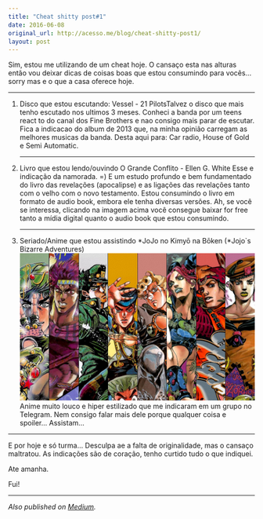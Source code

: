 ```yaml
---
title: "Cheat shitty post#1"
date: 2016-06-08
original_url: http://acesso.me/blog/cheat-shitty-post1/
layout: post
---
```


Sim, estou me utilizando de um cheat hoje. O cansaço esta nas alturas então vou deixar dicas de coisas boas que estou consumindo para vocês... sorry mas e o que a casa oferece hoje.

---

1. Disco que estou escutando:
   Vessel - 21 PilotsTalvez o disco que mais tenho escutado nos ultimos 3 meses. Conheci a banda por um teens react to do canal dos Fine Brothers e nao consigo mais parar de escutar. Fica a indicacao do album de 2013 que, na minha opinião carregam as melhores musicas da banda.
   Desta aqui para: Car radio, House of Gold e Semi Automatic.

   ---
2. Livro que estou lendo/ouvindo
   O Grande Conflito - Ellen G. White Esse e indicação da namorada. =)
   E um estudo profundo e bem fundamentado do livro das revelações (apocalipse) e as ligações das revelações tanto com o velho com o novo testamento. Estou consumindo o livro em formato de audio book, embora ele tenha diversas versões. Ah, se você se interessa, clicando na imagem acima você consegue baixar for free tanto a mídia digital quanto o audio book que estou consumindo.

   ---
3. Seriado/Anime que estou assistindo *JoJo no Kimyō na Bōken (*Jojo`s Bizarre Adventures) ![](/assets/images/image_1749059823131.jpg) Anime muito louco e hiper estilizado que me indicaram em um grupo no Telegram. Nem consigo falar mais dele porque qualquer coisa e spoiler... Assistam...

---

E por hoje e só turma...
Desculpa ae a falta de originalidade, mas o cansaço maltratou. As indicações são de coração, tenho curtido tudo o que indiquei.

Ate amanha.

Fui!

---

*Also published on [Medium](https://web.archive.org/web/20170112191529/https://medium.com/@_Tarkun_/cheat-shitty-post-1-8a389e3f8209).*